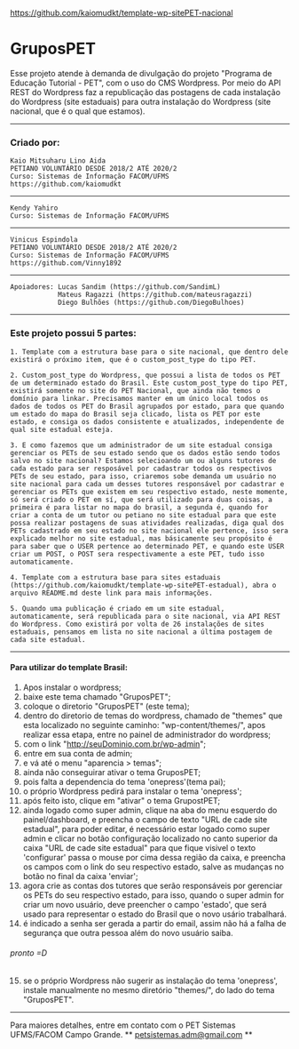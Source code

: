 https://github.com/kaiomudkt/template-wp-sitePET-nacional


# GruposPET 
Esse projeto atende à demanda de divulgação do projeto "Programa de Educação Tutorial - PET", com o uso do CMS Wordpress.
Por meio do API REST do Wordpress faz a republicação das postagens de cada instalação do Wordpress (site estaduais) para outra instalação do Wordpress (site nacional, que é o qual que estamos).
______________________________________________________________________________________________________
### Criado por:
    Kaio Mitsuharu Lino Aida
    PETIANO VOLUNTÁRIO DESDE 2018/2 ATÉ 2020/2
    Curso: Sistemas de Informação FACOM/UFMS
    https://github.com/kaiomudkt
_______________________________________
    Kendy Yahiro
    Curso: Sistemas de Informação FACOM/UFMS
_______________________________________
    Vinicus Espindola
    PETIANO VOLUNTÁRIO DESDE 2018/2 ATÉ 2020/2
    Curso: Sistemas de Informação FACOM/UFMS
    https://github.com/Vinny1892
_______________________________________
    Apoiadores: Lucas Sandim (https://github.com/SandimL)
                Mateus Ragazzi (https://github.com/mateusragazzi)
                Diego Bulhões (https://github.com/DiegoBulhoes)
______________________________________________________________________________________________________

### Este projeto possui 5 partes:

	1. Template com a estrutura base para o site nacional, que dentro dele existirá o próximo item, que é o custom_post_type do tipo PET.

    2. Custom_post_type do Wordpress, que possui a lista de todos os PET de um determinado estado do Brasil. Este custom_post_type do tipo PET, existirá somente no site do PET Nacional, que ainda não temos o domínio para linkar. Precisamos manter em um único local todos os dados de todos os PET do Brasil agrupados por estado, para que quando um estado do mapa do Brasil seja clicado, lista os PET por este estado, e consiga os dados consistente e atualizados, independente de qual site estadual esteja. 
    
    3. E como fazemos que um administrador de um site estadual consiga gerenciar os PETs de seu estado sendo que os dados estão sendo todos salvo no site nacional? Estamos selecioando um ou alguns tutores de cada estado para ser resposável por cadastrar todos os respectivos PETs de seu estado, para isso, criaremos sobe demanda um usuário no site nacional para cada um desses tutores responsável por cadastrar e gerenciar os PETs que existem em seu respectivo estado, neste momente, só será criado o PET em sí, que será utilizado para duas coisas, a primeira é para listar no mapa do brasil, a segunda é, quando for criar a conta de um tutor ou petiano no site estadual para que este possa realizar postagens de suas atividades realizadas, diga qual dos PETs cadastrado em seu estado no site nacional ele pertence, isso sera explicado melhor no site estadual, mas básicamente seu propósito é para saber que o USER pertence ao determinado PET, e quando este USER criar um POST, o POST sera respectivamente a este PET, tudo isso automaticamente.

    4. Template com a estrutura base para sites estaduais (https://github.com/kaiomudkt/template-wp-sitePET-estadual), abra o arquivo README.md deste link para mais informações.

    5. Quando uma publicação é criado em um site estadual, automaticamente, será republicada para o site nacional, via API REST do Wordpress. Como existirá por volta de 26 instalações de sites estaduais, pensamos em lista no site nacional a última postagem de cada site estadual.
______________________________________________________________________________________________________


#### Para utilizar do template Brasil:

1. Apos instalar o wordpress;
2. baixe este tema chamado "GruposPET";
3. coloque o diretorio "GruposPET" (este tema);
4. dentro do diretorio de temas do wordpress, chamado de "themes" que esta localizado no seguinte caminho: "wp-content/themes/", apos realizar essa etapa, entre no painel de administrador do wordpress;
5. com o link "http://seuDominio.com.br/wp-admin";
6. entre em sua conta de admin;
7. e vá até o menu "aparencia > temas";
8. ainda não conseguirar ativar o tema GruposPET;
9. pois falta a dependencia do tema 'onepress'(tema pai);
10. o próprio Wordpress pedirá para instalar o tema 'onepress';
11. após feito isto, clique em "ativar" o tema GrupostPET;
12. ainda logado como super admin, clique na aba do menu esquerdo do painel/dashboard, e preencha o campo de texto "URL de cade site estadual", para poder editar, é necessário estar logado como super admin e clicar no botão configuração localizado no canto superior da caixa "URL de cade site estadual" para que fique visivel o texto 'configurar' passa o mouse por cima dessa região da caixa, e preencha os campos com o link do seu respectivo estado, salve as mudanças no botão no final da caixa 'enviar';
13. agora crie as contas dos tutores que serão responsáveis por gerenciar os PETs do seu respectivo estado, para isso, quando o super admin for criar um novo usuário, deve preencher o campo 'estado', que será usado para representar o estado do Brasil que o novo usário trabalhará.
14. é indicado a senha ser gerada a partir do email, assim não há a falha de segurança que outra pessoa além do novo usuário saiba. 
###### pronto =D
15. se o próprio Wordpress não sugerir as instalação do tema 'onepress',
    instale manualmente no mesmo diretório "themes/", do lado do tema "GruposPET".
______________________________________________________________________________________________________

Para maiores detalhes, entre em contato com o PET Sistemas UFMS/FACOM Campo Grande.
** petsistemas.adm@gmail.com **
